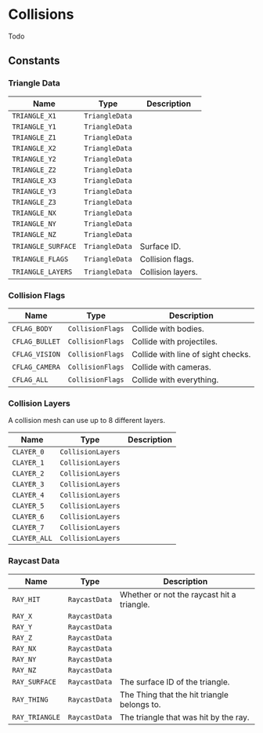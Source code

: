 # Collisions

Todo

## Constants

### Triangle Data

| Name | Type | Description |
| ---- | ---- | ----------- |
| `TRIANGLE_X1` | `TriangleData` | |
| `TRIANGLE_Y1` | `TriangleData` | |
| `TRIANGLE_Z1` | `TriangleData` | |
| `TRIANGLE_X2` | `TriangleData` | |
| `TRIANGLE_Y2` | `TriangleData` | |
| `TRIANGLE_Z2` | `TriangleData` | |
| `TRIANGLE_X3` | `TriangleData` | |
| `TRIANGLE_Y3` | `TriangleData` | |
| `TRIANGLE_Z3` | `TriangleData` | |
| `TRIANGLE_NX` | `TriangleData` | |
| `TRIANGLE_NY` | `TriangleData` | |
| `TRIANGLE_NZ` | `TriangleData` | |
| `TRIANGLE_SURFACE` | `TriangleData` | Surface ID. |
| `TRIANGLE_FLAGS` | `TriangleData` | Collision flags. |
| `TRIANGLE_LAYERS` | `TriangleData` | Collision layers. |

### Collision Flags

| Name | Type | Description |
| ---- | ---- | ----------- |
| `CFLAG_BODY` | `CollisionFlags` | Collide with bodies. |
| `CFLAG_BULLET` | `CollisionFlags` | Collide with projectiles. |
| `CFLAG_VISION` | `CollisionFlags` | Collide with line of sight checks. |
| `CFLAG_CAMERA` | `CollisionFlags` | Collide with cameras. |
| `CFLAG_ALL` | `CollisionFlags` | Collide with everything. |

### Collision Layers

A collision mesh can use up to 8 different layers.

| Name | Type | Description |
| ---- | ---- | ----------- |
| `CLAYER_0` | `CollisionLayers` | |
| `CLAYER_1` | `CollisionLayers` | |
| `CLAYER_2` | `CollisionLayers` | |
| `CLAYER_3` | `CollisionLayers` | |
| `CLAYER_4` | `CollisionLayers` | |
| `CLAYER_5` | `CollisionLayers` | |
| `CLAYER_6` | `CollisionLayers` | |
| `CLAYER_7` | `CollisionLayers` | |
| `CLAYER_ALL` | `CollisionLayers` | |

### Raycast Data

| Name | Type | Description |
| ---- | ---- | ----------- |
| `RAY_HIT` | `RaycastData` | Whether or not the raycast hit a triangle. |
| `RAY_X` | `RaycastData` | |
| `RAY_Y` | `RaycastData` | |
| `RAY_Z` | `RaycastData` | |
| `RAY_NX` | `RaycastData` | |
| `RAY_NY` | `RaycastData` | |
| `RAY_NZ` | `RaycastData` | |
| `RAY_SURFACE` | `RaycastData` | The surface ID of the triangle. |
| `RAY_THING` | `RaycastData` | The Thing that the hit triangle belongs to. |
| `RAY_TRIANGLE` | `RaycastData` | The triangle that was hit by the ray. |